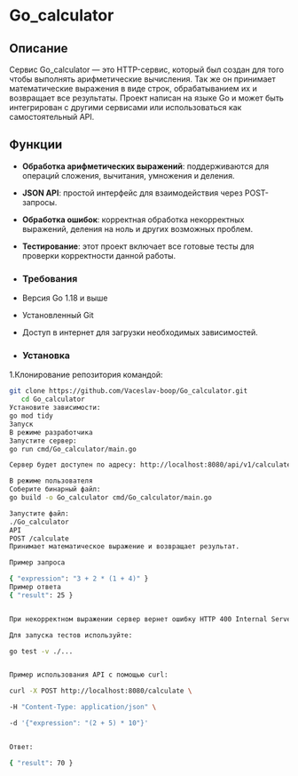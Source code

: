 # Go_calculator

## Описание

Сервис Go_calculator — это HTTP-сервис, который был создан для того чтобы выполнять арифметические вычисления. Так же он принимает математические выражения в виде строк, обрабатыванием их и возвращает все результаты. Проект написан на языке Go и может быть интегрирован с другими сервисами или использоваться как самостоятельный API.
## Функции
- **Обработка арифметических выражений**: поддерживаются для операций сложения, вычитания, умножения и деления.
- **JSON API**: простой интерфейс для взаимодействия через POST-запросы.
- **Обработка ошибок**: корректная обработка некорректных выражений, деления на ноль и других возможных проблем.
- **Тестирование**: этот проект включает все готовые тесты для проверки корректности данной работы.

- ### Требования
- Версия Go 1.18 и выше
- Установленный Git
- Доступ в интернет для загрузки необходимых зависимостей.
- ### Установка
1.Клонирование репозитория командой:
```bash
git clone https://github.com/Vaceslav-boop/Go_calculator.git
   cd Go_calculator
Установите зависимости:
go mod tidy
Запуск
В режиме разработчика
Запустите сервер:
go run cmd/Go_calculator/main.go

Сервер будет доступен по адресу: http://localhost:8080/api/v1/calculate.

В режиме пользователя
Соберите бинарный файл:
go build -o Go_calculator cmd/Go_calculator/main.go

Запустите файл:
./Go_calculator
API
POST /calculate
Принимает математическое выражение и возвращает результат.

Пример запроса

{ "expression": "3 + 2 * (1 + 4)" }
Пример ответа
{ "result": 25 }


При некорректном выражении сервер вернет ошибку HTTP 400 Internal Server Error.

Для запуска тестов используйте:

go test -v ./...


Пример использования API с помощью curl:

curl -X POST http://localhost:8080/calculate \

-H "Content-Type: application/json" \

-d '{"expression": "(2 + 5) * 10"}'


Ответ:

{ "result": 70 }

